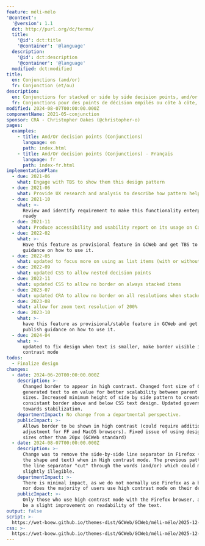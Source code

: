 ```yaml
---
feature: méli-mélo
'@context':
  '@version': 1.1
  dct: http://purl.org/dc/terms/
  title:
    '@id': dct:title
    '@container': '@language'
  description:
    '@id': dct:description
    '@container': '@language'
  modified: dct:modified
title:
  en: Conjunctions (and/or)
  fr: Conjonction (et/ou)
description:
  en: Conjunctions for stacked or side by side decision points, and/or
  fr: Conjonctions pour des points de décision empilés ou côte à côte, et/ou
modified: 2024-08-07T00:00:00.000Z
componentName: 2021-05-conjunction
sponsor: CRA - Christopher Oakes (@christopher-o)
pages:
  examples:
    - title: And/Or decision points (Conjunctions)
      language: en
      path: index.html
    - title: And/Or decision points (Conjunctions) - Français
      language: fr
      path: index-fr.html
implementationPlan:
  - due: 2021-06
    what: Engage with TBS to show them this design pattern
  - due: 2021-06
    what: Provide UX research and analysis to describe how pattern helps usability
  - due: 2021-10
    what: >-
      Review and identify requirement to make this functionality enterprise
      ready
  - due: 2021-11
    what: Produce accessibility and usability report on its usage on Canada.ca
  - due: 2022-02
    what: >-
      Have this feature as provisional feature in GCWeb and get TBS to publish
      guidance on how to use it.
  - due: 2022-05
    what: updated to focus more on using as list items (with or without headers)
  - due: 2022-09
    what: updated CSS to allow nested decision points
  - due: 2022-11
    what: updated CSS to allow no border on always stacked items
  - due: 2023-07
    what: updated CRA to allow no border on all resolutions when stacked
  - due: 2023-08
    what: allow for zoom text resolution of 200%
  - due: 2023-10
    what: >-
      have this feature as provisional/stable feature in GCWeb and get TBS to
      publish guidance on how to use it.
  - due: 2024-04
    what: >-
      updated to fix design when text is smaller, make border visible in high
      contrast mode
todos:
  - Finalize design
changes:
  - date: 2024-06-20T00:00:00.000Z
    description: >-
      Changed border to appear in high contrast. Changed font size of CSS
      generated text to em value for better scalability between parent font
      sizes. Increased minimum height of side by side pattern to create
      consistant border above and below CSS text design. Updated governance
      towards stabilization.
    departmentImpact: No change from a departmental perspective.
    publicImpact: >-
      Allows border to be shown in high contrast (could require additional
      adjustment for FF and MacOS browsers). Fixed issue of using design in font
      sizes other than 20px (GCWeb standard)
  - date: 2024-08-07T00:00:00.000Z
    description: >-
      Change was to remove the side-by-side line separator in Firefox (but keep
      the shape and text) when in High contrast mode. The previous pattern had
      the line separator "cut" through the words (and/or) which could make it
      slightly illegible.
    departmentImpact: >-
      There is minimal impact, as we do not normally use Firefox as a browser,
      nor does the majority of users use high contrast mode on their devices.
    publicImpact: >-
      Only those who use high contrast mode with the Firefox browser, and will
      be a slight improvement on readability of the text.
output: false
script: >-
  https://wet-boew.github.io/themes-dist/GCWeb/GCWeb/méli-mélo/2025-12-mille-iles.js
css: >-
  https://wet-boew.github.io/themes-dist/GCWeb/GCWeb/méli-mélo/2025-12-mille-iles.css
---
```

